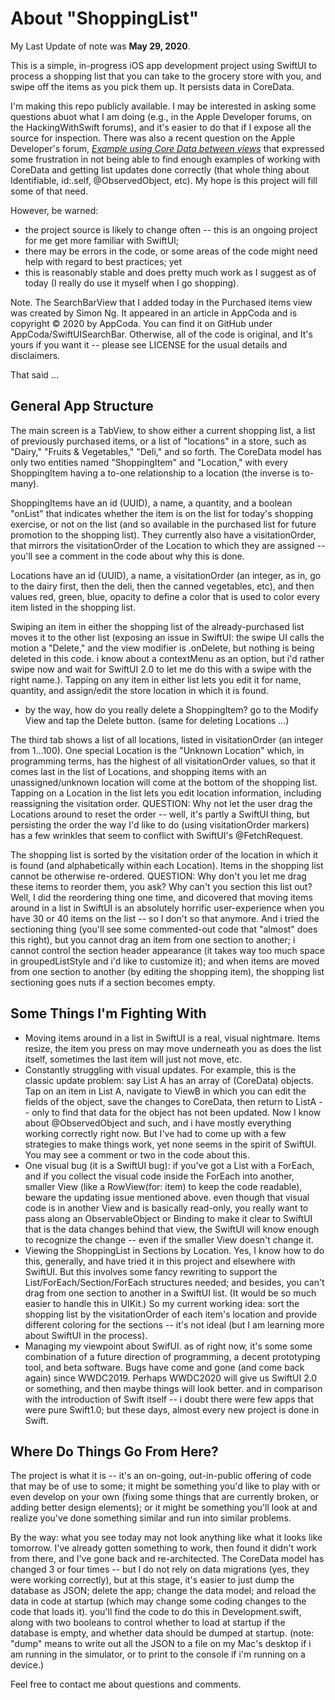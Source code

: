 #  About "ShoppingList"

My Last Update of note was **May 29, 2020**.

This is a simple, in-progress iOS app development project using SwiftUI to process a shopping list that you can take to the grocery store with you, and swipe off the items as you pick them up.  It persists data in CoreData.

I'm making this repo publicly available.  I may be interested in asking some questions abuot what I am doing (e.g., in the Apple Developer forums, on the HackingWithSwift forums), and it's easier to do that if I expose all the source for inspection.  There was also a recent question on the Apple Developer's forum, *[Example using Core Data between views](https://forums.developer.apple.com/thread/133370)* that expressed some frustration in not being able to find enough examples of working with CoreData and getting list updates done correctly (that whole thing about Identifiable, id:\.self, @ObservedObject, etc).  My hope is this project will fill some of that need.

However, be warned: 

* the project source is likely to change often -- this is an ongoing project for me get more familiar with SwiftUI; 
* there may be errors in the code, or some areas of the code might need help with regard to best practices; yet
* this is reasonably stable and does pretty much work as I suggest as of today (I really do use it myself when I go shopping).

Note. The SearchBarView that I added today in the Purchased items view was created by Simon Ng.  It appeared in an article in AppCoda and is copyright © 2020 by AppCoda. You can find it on GitHub under AppCoda/SwiftUISearchBar.  Otherwise, all of the code is original,  and It's yours if you want it -- please see LICENSE for the usual details and disclaimers.

That said ...

## General App Structure

The main screen is a TabView, to show either a current shopping list, a list of previously purchased items, or a list of "locations" in a store, such as "Dairy," "Fruits & Vegetables," "Deli," and so forth.  The CoreData model has only two entities named "ShoppingItem" and "Location," with every ShoppingItem having a to-one relationship to a location (the inverse is to-many).

ShoppingItems have an id (UUID), a name, a quantity, and a boolean "onList" that indicates whether the item is on the list for today's shopping exercise, or not on the list (and so available in the purchased list for future promotion to the shopping list).    They currently also have a visitationOrder, that mirrors the visitationOrder of the Location to which they are assigned -- you'll see a comment in the code about why this is done.

Locations have an id (UUID), a name, a visitationOrder (an integer, as in, go to the dairy first, then the deli, then the canned vegetables, etc), and then values red, green, blue, opacity to define a color that is used to color every item listed in the shopping list.

Swiping an item in either the shopping list of the already-purchased list moves it to the other list (exposing an issue in SwiftUI: the swipe UI calls the motion a "Delete," and the view modifier is .onDelete, but nothing is being deleted in this code.  i know about a contextMenu as an option, but i'd rather swipe now and wait for SwiftUI 2.0 to let me do this with a swipe with the right name.).  Tapping on any item in either list lets you edit it for name, quantity, and assign/edit the store location in which it is found.

* by the way, how do you really delete a ShoppingItem?  go to the Modify View and tap the Delete button. (same for deleting Locations ...)

The third tab shows a list of all locations, listed in visitationOrder (an integer from 1...100).  One special Location is the "Unknown Location" which, in programming terms, has the highest of all visitationOrder values, so that it comes last in the list of Locations, and shopping items with an unassigned/unknown location will come at the bottom of the shopping list.  Tapping on a Location in the list lets you edit location information, including reassigning the visitation order. QUESTION: Why not let the user drag the Locations around to reset the order -- well, it's partly a SwiftUI thing, but persisting the order the way I'd like to do (using visitationOrder markers) has a few wrinkles that seem to conflict with SwiftUI's @FetchRequest.

The shopping list is sorted by the visitation order of the location in which it is found (and alphabetically within each Location).  Items in the shopping list cannot be otherwise re-ordered.  QUESTION: Why don't you let me drag these items to reorder them, you ask?  Why can't you section this list out? Well, I did the reordering thing one time, and dicovered that moving items around in a list in SwiftUI is an absolutely horrific user-experience when you have 30 or 40 items on the list -- so I don't so that anymore.  And i tried the sectioning thing (you'll see some commented-out code that "almost" does this right), but you cannot drag an item from one section to another; i cannot control the section header appearance (it takes way too much space in groupedListStyle and i'd like to customize it); and when items are moved from one section to another (by editing the shopping item), the shopping list sectioning goes nuts if a section becomes empty.


## Some Things I'm Fighting With

* Moving items around in a list in SwiftUI is a real, visual nightmare.  Items resize, the item you press on may move underneath you as does the list itself, sometimes the last item will just not move, etc.
* Constantly struggling with visual updates.  For example, this is the classic update problem: say List A has an array of (CoreData) objects.  Tap on an item in List A, navigate to ViewB in which you can edit the fields of the object, save the changes to CoreData, then return to ListA -- only to find that data for the object has not been updated.  Now I know about @ObservedObject and such, and i have mostly everything working correctly right now.  But I've had to come up with a few  strategies to make things work, yet none seems in the spirit of SwiftUI. You may see a comment or two in the code about this.
* One visual bug (it is a SwiftUI bug): if you've got a List with a ForEach, and if you collect the visual code inside the ForEach into another, smaller View  (like a RowView(for: item) to keep the code readable), beware the updating issue mentioned above.  even though that visual code is in another View and is basically read-only, you really want to pass along an ObservableObject or Binding to make it clear to SwiftUI that is the data changes behind that view, the SwiftUI will know enough to recognize the change -- even if the smaller View doesn't change it.
* Viewing the ShoppingList in Sections by Location.  Yes, I know how to do this, generally, and have tried it in this project and elsewhere with SwiftUI.  But this involves some fancy rewriting to support the List/ForEach/Section/ForEach structures needed; and besides, you can't drag from one section to another in a SwiftUI list.  (It would be so much easier to handle this in UIKit.)  So my current working idea: sort the shopping list by the visitationOrder of each item's location and provide different coloring for the sections -- it's not ideal (but I am learning more about SwiftUI in the process).
* Managing my viewpoint about SwifUI.  as of right now, it's some some combination of a future direction of programming, a decent prototyping tool, and beta software.  Bugs have come and gone (and come back again) since WWDC2019.  Perhaps WWDC2020 will give us SwiftUI 2.0 or something, and then maybe things will look better.  and in comparison with the introduction of Swift itself -- i doubt there were few apps that were pure Swift1.0; but these days, almost every new project is done in Swift.

## Where Do Things Go From Here?

The project is what it is -- it's an on-going, out-in-public offering of code that may be of use to some; it might be something you'd like to play with or even develop on your own (fixing some things that are currently broken, or adding better design elements); or it might be something you'll look at and realize you've done something similar and run into similar problems.


By the way: what you see today may not look anything like what it looks like tomorrow.  I've already gotten something to work, then found it didn't work from there, and I've gone back and re-architected.  The CoreData model has changed 3 or four times -- but I do not rely on data migrations (yes, they were working correctly), but at this stage, it's easier to just dump the database as JSON; delete the app; change the data model; and reload the data in code at startup (which may change some coding changes to the code that loads it).  you'll find the code to do this in Development.swift, along with two booleans to control whether to load at startup if the database is empty, and whether data should be dumped at startup. (note: "dump" means to write out all the JSON to a file on my Mac's desktop if i am running in the simulator, or to print to the console if i'm running on a device.)

Feel free to contact me about questions and comments.
